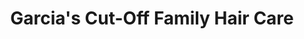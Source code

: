 ---
title: "Garcia's Cut-Off Family Hair Care"
url: /pittsburgh/garcias-cut-off-family-hair-care/
shop: Friseur
---